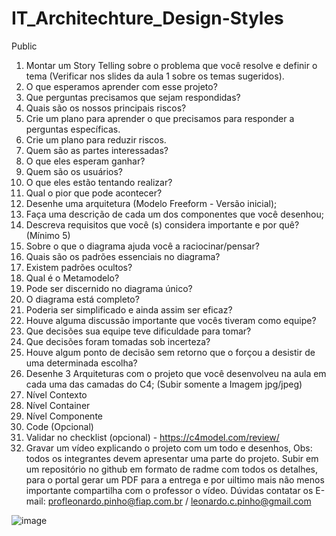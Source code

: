 # IT_Architechture_Design-Styles
Public

1.	Montar um Story Telling sobre o problema que você resolve e definir o tema (Verificar nos slides da aula 1 sobre os temas sugeridos).
2.	O que esperamos aprender com esse projeto? 
3.	Que perguntas precisamos que sejam respondidas?
4.	Quais são os nossos principais riscos?
5.	Crie um plano para aprender o que precisamos para responder a perguntas específicas.
6.	Crie um plano para reduzir riscos.
7.	Quem são as partes interessadas?  
8.	O que eles esperam ganhar?
9.	Quem são os usuários?
10.	O que eles estão tentando realizar? 
11.	Qual o pior que pode acontecer?
12.	Desenhe uma arquitetura (Modelo Freeform - Versão inicial);
13.	Faça uma descrição de cada um dos componentes que você desenhou;
14.	Descreva requisitos que você (s) considera importante e por quê? (Mínimo 5)
15.	Sobre o que o diagrama ajuda você a raciocinar/pensar?
16.	Quais são os padrões essenciais no diagrama? 
17.	Existem padrões ocultos?
18.	Qual é o Metamodelo?
19.	Pode ser discernido no diagrama único?
20.	O diagrama está completo?
21.	Poderia ser simplificado e ainda assim ser eficaz?
22.	Houve alguma discussão importante que vocês tiveram como equipe?
23.	Que decisões sua equipe teve dificuldade para tomar?
24.	Que decisões foram tomadas sob incerteza?
25.	Houve algum ponto de decisão sem retorno que o forçou a desistir de uma determinada escolha?
26.	Desenhe 3 Arquiteturas com o projeto que você desenvolveu na aula em cada uma das camadas do C4;   (Subir somente a Imagem jpg/jpeg)
27.	Nível Contexto
28.	Nível Container
29.	Nível Componente
30.	Code (Opcional)
31.	Validar no checklist (opcional) - https://c4model.com/review/
32.	Gravar um vídeo explicando o projeto com um todo e desenhos, Obs: todos os integrantes devem apresentar uma parte do projeto.
Subir em um repositório no github em formato de radme com todos os detalhes, para o portal gerar um PDF para a entrega e por uiltimo mais não menos importante compartilha com o professor o vídeo.
Dúvidas contatar os E-mail:  profleonardo.pinho@fiap.com.br /  leonardo.c.pinho@gmail.com

![image](https://github.com/user-attachments/assets/a8a99254-7964-496b-bb1e-a80b64420f9b)
